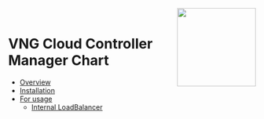 <div style="float: right;"><img src="../../images/01.png" width="160px" /></div><br>


# VNG Cloud Controller Manager Chart
- [Overview](overview.md)
- [Installation](installation.md)
- [For usage](example.md)
  - [Internal LoadBalancer](example/internal-loadbalancer.md)